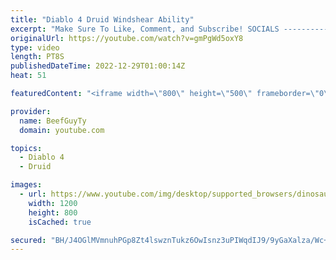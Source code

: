 ```yaml
---
title: "Diablo 4 Druid Windshear Ability"
excerpt: "Make Sure To Like, Comment, and Subscribe! SOCIALS ---------------------------------------------- Join Our ..."
originalUrl: https://youtube.com/watch?v=gmPgWd5oxY8
type: video
length: PT8S
publishedDateTime: 2022-12-29T01:00:14Z
heat: 51

featuredContent: "<iframe width=\"800\" height=\"500\" frameborder=\"0\" src=\"https://www.youtube.com/embed/gmPgWd5oxY8\" allow=\"accelerometer; autoplay; encrypted-media; gyroscope; picture-in-picture\" allowfullscreen></iframe>"

provider:
  name: BeefGuyTy
  domain: youtube.com

topics:
  - Diablo 4
  - Druid

images:
  - url: https://www.youtube.com/img/desktop/supported_browsers/dinosaur.png
    width: 1200
    height: 800
    isCached: true

secured: "BH/J4OGlMVmnuhPGp8Zt4lswznTukz6OwIsnz3uPIWqdIJ9/9yGaXalza/Wc+6XaSfwNvrkGhHqCSLGy0T9HVOxJb7UCgAZai6CHlqLpLRsiJHp0Rgx4HQcdBN7bvnSqokHmvKDUlyx808BUdXx/G4HDMLB7JOyO7HB5fXr8PDsJ9Njbm0pJJi1T1fZMqGZWzgb997Ed7tZvSfnTTESbm/cqHUkbt9yZSxSnZutZT3wgTsBNmA3W7WMV4f7jFHJKnBpdnuS18xjHKmJC8E6YxhH+FRLyl7IAsORkwWdGb0vQM57zfcZps/bV6KrLo+x4Ixo8wCxpzFAxpJR3EGCQ0Uw+GAgTU40g0X5BJlUPj461ea5LNr6nqybzs0RrHo2WfLbDqU0nTJ/G/P9l+F1jCw==;jrdrmfnmjqujPV3G47h2lw=="
---
```


